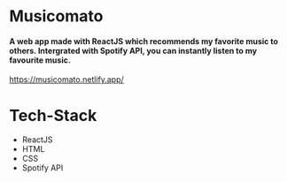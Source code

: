 # Musicomato

#### A web app made with ReactJS which recommends my favorite music to others. Intergrated with Spotify API, you can instantly listen to my favourite music.
https://musicomato.netlify.app/
# Tech-Stack

- ReactJS
- HTML
- CSS
- Spotify API
